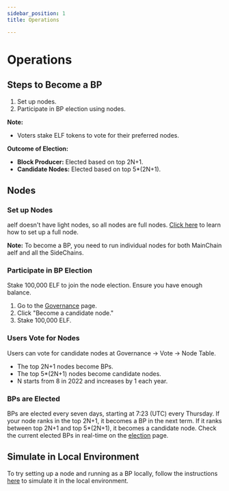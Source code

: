 ```yaml
---
sidebar_position: 1
title: Operations

---
```


# Operations

## Steps to Become a BP

1. Set up nodes.
2. Participate in BP election using nodes.

**Note:**

- Voters stake ELF tokens to vote for their preferred nodes.

**Outcome of Election:**

- **Block Producer:** Elected based on top 2N+1.
- **Candidate Nodes:** Elected based on top 5*(2N+1).

## Nodes

### Set up Nodes

aelf doesn't have light nodes, so all nodes are full nodes. [Click here](/quick-start/node-operators/run-a-mainnet-node/) to learn how to set up a full node.

**Note:** To become a BP, you need to run individual nodes for both MainChain aelf and all the SideChains.

### Participate in BP Election

Stake 100,000 ELF to join the node election. Ensure you have enough balance.

1. Go to the [Governance](https://explorer.aelf.io/vote/election) page.
2. Click "Become a candidate node."
3. Stake 100,000 ELF.

### Users Vote for Nodes

Users can vote for candidate nodes at Governance -> Vote -> Node Table.

- The top 2N+1 nodes become BPs.
- The top 5*(2N+1) nodes become candidate nodes.
- N starts from 8 in 2022 and increases by 1 each year.

### BPs are Elected

BPs are elected every seven days, starting at 7:23 (UTC) every Thursday. If your node ranks in the top 2N+1, it becomes a BP in the next term. If it ranks between top 2N+1 and top 5*(2N+1), it becomes a candidate node. Check the current elected BPs in real-time on the [election](https://explorer.aelf.io/vote/election) page.

## Simulate in Local Environment

To try setting up a node and running as a BP locally, follow the instructions [here](/quick-start/node-operators/simulation-in-local-environment/) to simulate it in the local environment.